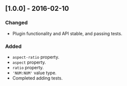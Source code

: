 ## [1.0.0] - 2016-02-10
### Changed
- Plugin functionality and API stable, and passing tests.

### Added
- `aspect-ratio` property.
- `aspect` property.
- `ratio` property.
- `'NUM:NUM'` value type.
- Completed adding tests.